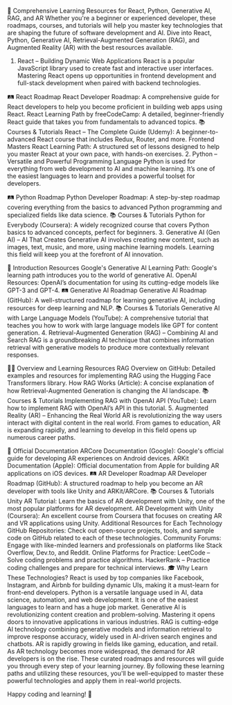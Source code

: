 🚀 Comprehensive Learning Resources for React, Python, Generative AI, RAG, and AR
Whether you're a beginner or experienced developer, these roadmaps, courses, and tutorials will help you master key technologies that are shaping the future of software development and AI. Dive into React, Python, Generative AI, Retrieval-Augmented Generation (RAG), and Augmented Reality (AR) with the best resources available.

1. React – Building Dynamic Web Applications
React is a popular JavaScript library used to create fast and interactive user interfaces. Mastering React opens up opportunities in frontend development and full-stack development when paired with backend technologies.

🛤️ React Roadmap
React Developer Roadmap: A comprehensive guide for React developers to help you become proficient in building web apps using React.
React Learning Path by freeCodeCamp: A detailed, beginner-friendly React guide that takes you from fundamentals to advanced topics.
📚 Courses & Tutorials
React – The Complete Guide (Udemy): A beginner-to-advanced React course that includes Redux, Router, and more.
Frontend Masters React Learning Path: A structured set of lessons designed to help you master React at your own pace, with hands-on exercises.
2. Python – Versatile and Powerful Programming Language
Python is used for everything from web development to AI and machine learning. It’s one of the easiest languages to learn and provides a powerful toolset for developers.

🛤️ Python Roadmap
Python Developer Roadmap: A step-by-step roadmap covering everything from the basics to advanced Python programming and specialized fields like data science.
📚 Courses & Tutorials
Python for Everybody (Coursera): A widely recognized course that covers Python basics to advanced concepts, perfect for beginners.
3. Generative AI (Gen AI) – AI That Creates
Generative AI involves creating new content, such as images, text, music, and more, using machine learning models. Learning this field will keep you at the forefront of AI innovation.

🌱 Introduction Resources
Google's Generative AI Learning Path: Google's learning path introduces you to the world of generative AI.
OpenAI Resources: OpenAI’s documentation for using its cutting-edge models like GPT-3 and GPT-4.
🛤️ Generative AI Roadmap
Generative AI Roadmap (GitHub): A well-structured roadmap for learning generative AI, including resources for deep learning and NLP.
📚 Courses & Tutorials
Generative AI with Large Language Models (YouTube): A comprehensive tutorial that teaches you how to work with large language models like GPT for content generation.
4. Retrieval-Augmented Generation (RAG) – Combining AI and Search
RAG is a groundbreaking AI technique that combines information retrieval with generative models to produce more contextually relevant responses.

🧑‍💻 Overview and Learning Resources
RAG Overview on GitHub: Detailed examples and resources for implementing RAG using the Hugging Face Transformers library.
How RAG Works (Article): A concise explanation of how Retrieval-Augmented Generation is changing the AI landscape.
📚 Courses & Tutorials
Implementing RAG with OpenAI API (YouTube): Learn how to implement RAG with OpenAI’s API in this tutorial.
5. Augmented Reality (AR) – Enhancing the Real World
AR is revolutionizing the way users interact with digital content in the real world. From games to education, AR is expanding rapidly, and learning to develop in this field opens up numerous career paths.

📜 Official Documentation
ARCore Documentation (Google): Google's official guide for developing AR experiences on Android devices.
ARKit Documentation (Apple): Official documentation from Apple for building AR applications on iOS devices.
🛤️ AR Developer Roadmap
AR Developer Roadmap (GitHub): A structured roadmap to help you become an AR developer with tools like Unity and ARKit/ARCore.
📚 Courses & Tutorials
Unity AR Tutorial: Learn the basics of AR development with Unity, one of the most popular platforms for AR development.
AR Development with Unity (Coursera): An excellent course from Coursera that focuses on creating AR and VR applications using Unity.
Additional Resources for Each Technology
GitHub Repositories: Check out open-source projects, tools, and sample code on GitHub related to each of these technologies.
Community Forums: Engage with like-minded learners and professionals on platforms like Stack Overflow, Dev.to, and Reddit.
Online Platforms for Practice:
LeetCode – Solve coding problems and practice algorithms.
HackerRank – Practice coding challenges and prepare for technical interviews.
🎓 Why Learn These Technologies?
React is used by top companies like Facebook, Instagram, and Airbnb for building dynamic UIs, making it a must-learn for front-end developers.
Python is a versatile language used in AI, data science, automation, and web development. It is one of the easiest languages to learn and has a huge job market.
Generative AI is revolutionizing content creation and problem-solving. Mastering it opens doors to innovative applications in various industries.
RAG is cutting-edge AI technology combining generative models and information retrieval to improve response accuracy, widely used in AI-driven search engines and chatbots.
AR is rapidly growing in fields like gaming, education, and retail. As AR technology becomes more widespread, the demand for AR developers is on the rise.
These curated roadmaps and resources will guide you through every step of your learning journey. By following these learning paths and utilizing these resources, you'll be well-equipped to master these powerful technologies and apply them in real-world projects.

Happy coding and learning! 🌱
